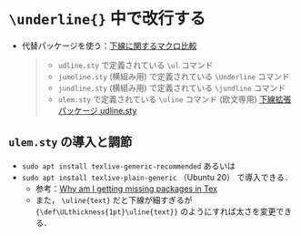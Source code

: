 # `\underline{}` 中で改行する

- 代替パッケージを使う：[下線に関するマクロ比較](http://www9.oninet.ne.jp/ohishi/tex/library/underline.pdf)

  > - `udline.sty` で定義されている `\ul` コマンド
  > - `jumoline.sty` (横組み用) で定義されている `\Underline` コマンド
  > - `jundline.sty` (横組み用) で定義されている `\jundline` コマンド
  > - `ulem.sty` で定義されている `\uline` コマンド (欧文専用) [下線拡張パッケージ udline.sty](http://minamo.my.coocan.jp/tex/udline.html)

## `ulem.sty` の導入と調節

- `sudo apt install texlive-generic-recommended` あるいは
- `sudo apt install texlive-plain-generic` （Ubuntu 20）
  で導入できる．
  - 参考：[Why am I getting missing packages in Tex](https://askubuntu.com/a/936359)
  - また， `\uline{text}` だと下線が細すぎるが `{\def\ULthickness{1pt}\uline{text}}` のようにすれば太さを変更できる．
